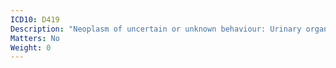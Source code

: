```yaml
---
ICD10: D419
Description: "Neoplasm of uncertain or unknown behaviour: Urinary organ, unspecified"
Matters: No
Weight: 0
---
```


